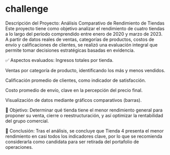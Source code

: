 # challenge

Descripción del Proyecto: Análisis Comparativo de Rendimiento de Tiendas
Este proyecto tiene como objetivo analizar el rendimiento de cuatro tiendas a lo largo del periodo comprendido entre enero de 2020 y marzo de 2023. A partir de datos reales de ventas, categorías de productos, costos de envío y calificaciones de clientes, se realizó una evaluación integral que permite tomar decisiones estratégicas basadas en evidencia.

✅ Aspectos evaluados:
Ingresos totales por tienda.

Ventas por categoría de producto, identificando los más y menos vendidos.

Calificación promedio de clientes, como indicador de satisfacción.

Costo promedio de envío, clave en la percepción del precio final.

Visualización de datos mediante gráficos comparativos (barras).

🎯 Objetivo:
Determinar qué tienda tiene el menor rendimiento general para proponer su venta, cierre o reestructuración, y así optimizar la rentabilidad del grupo comercial.

🧠 Conclusión:
Tras el análisis, se concluye que Tienda 4 presenta el menor rendimiento en casi todos los indicadores clave, por lo que se recomienda considerarla como candidata para ser retirada del portafolio de operaciones.
